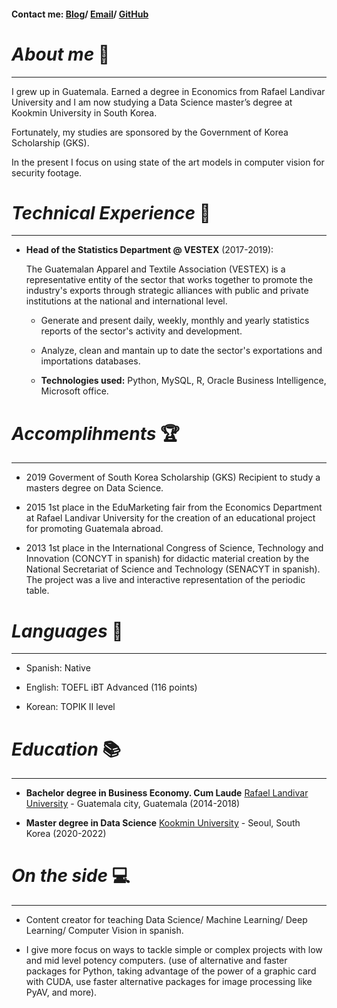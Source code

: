 
#### Contact me: [Blog](https://lo-que-aprendi-hoy-en-data.ghost.io/ghost/)/ [Email](juanmonte795@gmail.com)/ [GitHub](https://github.com/juananmonte)




# _About me_ 👦

---------------------------------------

I grew up in Guatemala. Earned a degree in Economics from Rafael Landivar University and I am now studying a Data Science master’s degree at Kookmin University in South Korea. 

Fortunately, my studies are sponsored by the Government of Korea Scholarship (GKS).

In the present I focus on using state of the art models in computer vision for security footage. 


# _Technical Experience_ 💼

---------------------------------------

* **Head of the Statistics Department @ VESTEX** (2017-2019):

   The Guatemalan Apparel and Textile Association (VESTEX) is a representative entity of the sector that works together to promote the industry's exports through strategic     alliances with public and private institutions at the national and international level. 
   
   * Generate and present daily, weekly, monthly and yearly statistics reports of the sector's activity and development. 
 
   * Analyze, clean and mantain up to date the sector's exportations and importations databases. 
 
   * **Technologies used:**  Python, MySQL, R, Oracle Business Intelligence, Microsoft office.


# _Accomplihments_ 🏆

---------------------------------------

* 2019 Goverment of South Korea Scholarship (GKS) Recipient to study a masters degree on Data Science.
 
* 2015 1st place in the EduMarketing fair from the Economics Department at Rafael Landivar University for the creation of an educational project for promoting Guatemala abroad.

* 2013 1st place in the International Congress of Science, Technology and Innovation (CONCYT in spanish) for didactic material creation by the National Secretariat of Science and Technology (SENACYT in spanish). The project was a live and interactive representation of the periodic table. 


# _Languages_ 💬

---------------------------------------

* Spanish: Native

* English: TOEFL iBT Advanced (116 points) 

* Korean: TOPIK II level 


# _Education_ 📚 

---------------------------------------

* **Bachelor degree in Business Economy. Cum Laude**
 [Rafael Landivar University](https://principal.url.edu.gt/) - Guatemala city, Guatemala (2014-2018)

* **Master degree in Data Science**
[Kookmin University](https://english.kookmin.ac.kr/) - Seoul, South Korea (2020-2022)

# _On the side_ 💻

---------------------------------------

* Content creator for teaching Data Science/ Machine Learning/ Deep Learning/ Computer Vision in spanish. 

* I give more focus on ways to tackle simple or complex projects with low and mid level potency computers. (use of alternative and faster packages for Python, taking advantage of the power of a graphic card with CUDA, use faster alternative packages for image processing like PyAV, and more). 



